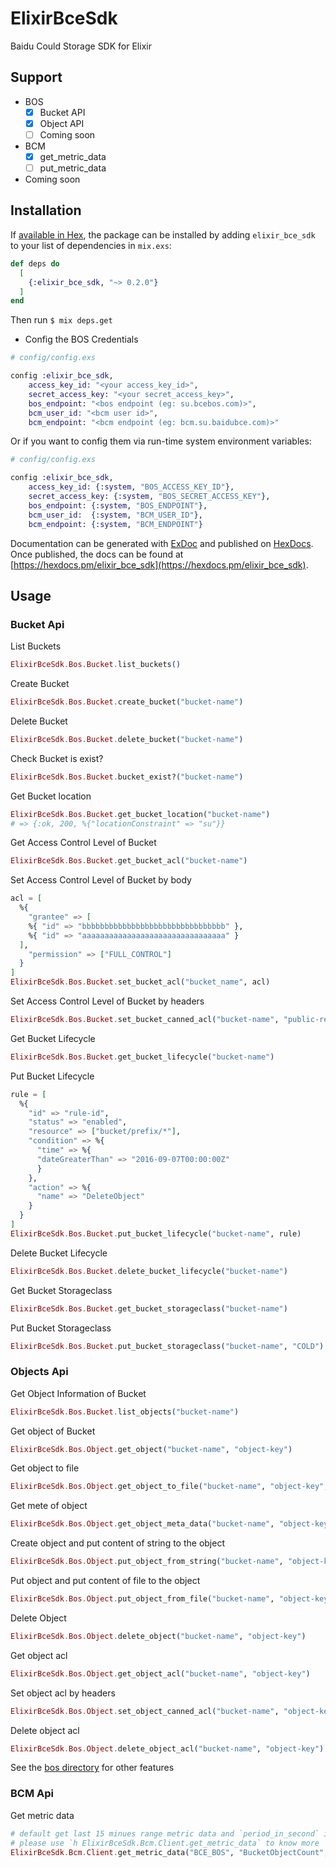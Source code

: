 # ElixirBceSdk

Baidu Could Storage SDK for Elixir

## Support
- BOS
  - [X] Bucket API
  - [X] Object API
  - [ ] Coming soon

- BCM
  - [X] get_metric_data
  - [ ] put_metric_data

- Coming soon


## Installation

If [available in Hex](https://hex.pm/docs/publish), the package can be installed
by adding `elixir_bce_sdk` to your list of dependencies in `mix.exs`:

```elixir
def deps do
  [
    {:elixir_bce_sdk, "~> 0.2.0"}
  ]
end
```
Then run `$ mix deps.get`

- Config the BOS Credentials
```elixir
# config/config.exs

config :elixir_bce_sdk,
    access_key_id: "<your access_key_id>",
    secret_access_key: "<your secret_access_key>",
    bos_endpoint: "<bos endpoint (eg: su.bcebos.com)>",
    bcm_user_id: "<bcm user id>",
    bcm_endpoint: "<bcm endpoint (eg: bcm.su.baidubce.com)>"
```

Or if you want to config them via run-time system environment variables:

```elixir
# config/config.exs

config :elixir_bce_sdk,
    access_key_id: {:system, "BOS_ACCESS_KEY_ID"},
    secret_access_key: {:system, "BOS_SECRET_ACCESS_KEY"},
    bos_endpoint: {:system, "BOS_ENDPOINT"},
    bcm_user_id:  {:system, "BCM_USER_ID"},
    bcm_endpoint: {:system, "BCM_ENDPOINT"}
```

Documentation can be generated with [ExDoc](https://github.com/elixir-lang/ex_doc)
and published on [HexDocs](https://hexdocs.pm). Once published, the docs can
be found at [https://hexdocs.pm/elixir_bce_sdk](https://hexdocs.pm/elixir_bce_sdk).

## Usage

### Bucket Api

List Buckets
```elixir
ElixirBceSdk.Bos.Bucket.list_buckets()
```

Create Bucket
```elixir
ElixirBceSdk.Bos.Bucket.create_bucket("bucket-name")
```

Delete Bucket
```elixir
ElixirBceSdk.Bos.Bucket.delete_bucket("bucket-name")
```

Check Bucket is exist?
```elixir
ElixirBceSdk.Bos.Bucket.bucket_exist?("bucket-name")
```

Get Bucket location
```elixir
ElixirBceSdk.Bos.Bucket.get_bucket_location("bucket-name")
# => {:ok, 200, %{"locationConstraint" => "su"}}
```

Get Access Control Level of Bucket
```elixir
ElixirBceSdk.Bos.Bucket.get_bucket_acl("bucket-name")
```

Set Access Control Level of Bucket by body

```elixir
acl = [
  %{
    "grantee" => [
    %{ "id" => "bbbbbbbbbbbbbbbbbbbbbbbbbbbbbbbb" },
    %{ "id" => "aaaaaaaaaaaaaaaaaaaaaaaaaaaaaaaa" }
  ],
    "permission" => ["FULL_CONTROL"]
  }
]
ElixirBceSdk.Bos.Bucket.set_bucket_acl("bucket_name", acl)
```

Set Access Control Level of Bucket by headers

```elixir
ElixirBceSdk.Bos.Bucket.set_bucket_canned_acl("bucket-name", "public-read")
```

Get Bucket Lifecycle

```elixir
ElixirBceSdk.Bos.Bucket.get_bucket_lifecycle("bucket-name")
```

Put Bucket Lifecycle
```elixir
rule = [
  %{
    "id" => "rule-id",
    "status" => "enabled",
    "resource" => ["bucket/prefix/*"],
    "condition" => %{
      "time" => %{
      "dateGreaterThan" => "2016-09-07T00:00:00Z"
      }
    },
    "action" => %{
      "name" => "DeleteObject"
    }
  }
]
ElixirBceSdk.Bos.Bucket.put_bucket_lifecycle("bucket-name", rule)
```

Delete Bucket Lifecycle
```elixir
ElixirBceSdk.Bos.Bucket.delete_bucket_lifecycle("bucket-name")
```

Get Bucket Storageclass
```elixir
ElixirBceSdk.Bos.Bucket.get_bucket_storageclass("bucket-name")
```

Put Bucket Storageclass
```elixir
ElixirBceSdk.Bos.Bucket.put_bucket_storageclass("bucket-name", "COLD")
```


### Objects Api

Get Object Information of Bucket
```elixir
ElixirBceSdk.Bos.Bucket.list_objects("bucket-name")
```

Get object of Bucket

```elixir
ElixirBceSdk.Bos.Object.get_object("bucket-name", "object-key")
```

Get object to file
```elixir
ElixirBceSdk.Bos.Object.get_object_to_file("bucket-name", "object-key", "path/to/save")
```

Get mete of object
```elixir
ElixirBceSdk.Bos.Object.get_object_meta_data("bucket-name", "object-key")
```

Create object and put content of string to the object
```elixir
ElixirBceSdk.Bos.Object.put_object_from_string("bucket-name", "object-key", "string data")
```

Put object and put content of file to the object
```elixir
ElixirBceSdk.Bos.Object.put_object_from_file("bucket-name", "object-key", "path/to/file")
```

Delete Object
```elixir
ElixirBceSdk.Bos.Object.delete_object("bucket-name", "object-key")
```

Get object acl
```elixir
ElixirBceSdk.Bos.Object.get_object_acl("bucket-name", "object-key")
```

Set object acl by headers
```elixir
ElixirBceSdk.Bos.Object.set_object_canned_acl("bucket-name", "object-key", "public-read")
```

Delete object acl
```elixir
ElixirBceSdk.Bos.Object.delete_object_acl("bucket-name", "object-key")
```

See the [bos directory](lib/bos) for other features

### BCM Api

Get metric data
```elixir
# default get last 15 minues range metric data and `period_in_second` is 60
# please use `h ElixirBceSdk.Bcm.Client.get_metric_data` to know more
ElixirBceSdk.Bcm.Client.get_metric_data("BCE_BOS", "BucketObjectCount", "BucketId:maven-mirror")
```
